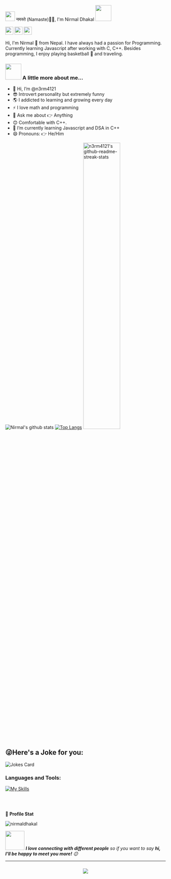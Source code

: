 <img src="https://emojis.slackmojis.com/emojis/images/1531849430/4246/blob-sunglasses.gif?1531849430" width="30"/> नमस्ते (Namaste)🙏🏻, I'm Nirmal Dhakal <img src="https://media.giphy.com/media/12oufCB0MyZ1Go/giphy.gif" width="50">

<p>
    <a href="mailto:nirmaldhakal2032@gmail.com"><img src="https://img.shields.io/badge/Email-%23E4405F.svg?&style=for-the-badge&logo=gmail&logoColor=white" height=25></a>
  <a href="https://twitter.com/n3rma121"><img src="https://img.shields.io/badge/twitter-%231DA1F2.svg?&style=for-the-badge&logo=twitter&logoColor=white" height=25></a>
  <a href="https://www.linkedin.com/in/n3rma121/"><img src="https://img.shields.io/badge/linkedin-%230077B5.svg?&style=for-the-badge&logo=linkedin&logoColor=white" height=25></a>
</p>
Hi, I'm Nirmal 🚀 from Nepal. I have always had a passion for Programming. Currently learning Javascript after working with C, C++. Besides programming, I enjoy playing basketball 🏀 and traveling.

### <img src="https://media.giphy.com/media/VgCDAzcKvsR6OM0uWg/giphy.gif" width="50"> A little more about me...  

- 👋 Hi, I’m @n3rm4121
- 😎 Introvert personality but extremely funny
- 🌎 I addicted to learning and growing every day
- ⚡ I love math and programming
- 💬 Ask me about 👉 Anything
- 😊 Comfortable with C++.
- 🌱 I’m currently learning Javascript and DSA in C++
- 😄 Pronouns: 👉 He/Him

![Nirmal's github stats](https://github-readme-stats.vercel.app/api?username=n3rm4121&count_private=true&show_icons=true&theme=dark)
[![Top Langs](https://github-readme-stats.vercel.app/api/top-langs/?username=n3rm4121&layout=compact&theme=dark)](https://github.com/n3rm4121)</a>
<a href="https://github.com/n3rm4121?tab=stars"><img src="https://github-readme-streak-stats.herokuapp.com?user=n3rm4121&theme=dark&hide_border=false&date_format=M%20j%5B%2C%20Y%5D"  width="48%" alt="n3rm4121's github-readme-streak-stats"/></a>

## 😜Here's a Joke for you:
<img  src="https://readme-jokes.vercel.app/api" alt="Jokes Card" />
<h3 align="left">Languages and Tools:</h3>

[![My Skills](https://skillicons.dev/icons?i=js,html,css,cpp,c,qt,react,git,github,mint)](https://skillicons.dev)

<br> <br>

👨 **Profile Stat**

<p align="left"> <img src="https://komarev.com/ghpvc/?username=n3rm4121&label=Visitors&color=0e75b6&style=flat" alt="nirmaldhakal" /> </p>



<img src="https://media.giphy.com/media/LnQjpWaON8nhr21vNW/giphy.gif" width="60"> <em><b>I love connecting with different people</b> so if you want to say <b>hi, I'll be happy to meet you more!</b> 😊</em>

<hr/>

<h3 align="center">
    <img src="https://readme-typing-svg.herokuapp.com/?font=Righteous&size=25&center=true&vCenter=true&width=500&height=70&duration=4000&lines=Thanks+for+visiting!+✌️;+Shoot+me+a+message+on+Linkedin!;I'm+always+down+to+collab+:)">
</h3>
